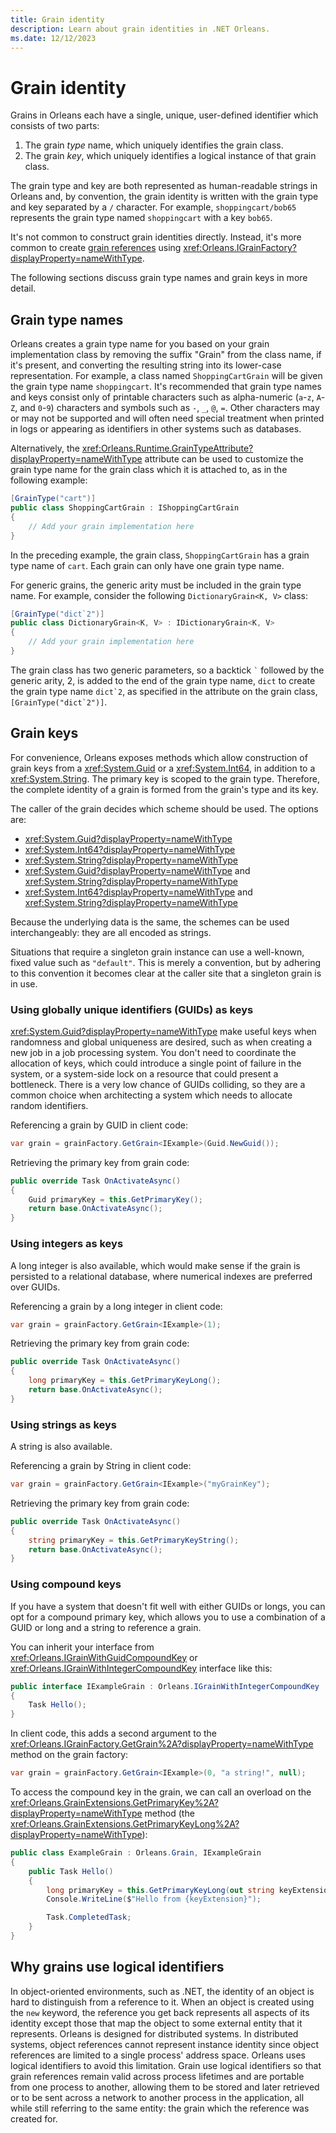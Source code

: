 ```yaml
---
title: Grain identity
description: Learn about grain identities in .NET Orleans.
ms.date: 12/12/2023
---
```


# Grain identity

Grains in Orleans each have a single, unique, user-defined identifier which consists of two parts:

1. The grain _type_ name, which uniquely identifies the grain class.
2. The grain _key_, which uniquely identifies a logical instance of that grain class.

The grain type and key are both represented as human-readable strings in Orleans and, by convention, the grain identity is written with the grain type and key separated by a `/` character. For example, `shoppingcart/bob65` represents the grain type named `shoppingcart` with a key `bob65`.

It's not common to construct grain identities directly. Instead, it's more common to create [grain references](./grain-references.md) using <xref:Orleans.IGrainFactory?displayProperty=nameWithType>.

The following sections discuss grain type names and grain keys in more detail.

## Grain type names

Orleans creates a grain type name for you based on your grain implementation class by removing the suffix "Grain" from the class name, if it's present, and converting the resulting string into its lower-case representation. For example, a class named `ShoppingCartGrain` will be given the grain type name `shoppingcart`. It's recommended that grain type names and keys consist only of printable characters such as alpha-numeric (`a`-`z`, `A`-`Z`, and `0`-`9`) characters and symbols such as `-`, `_`, `@`, `=`. Other characters may or may not be supported and will often need special treatment when printed in logs or appearing as identifiers in other systems such as databases.

Alternatively, the <xref:Orleans.Runtime.GrainTypeAttribute?displayProperty=nameWithType> attribute can be used to customize the grain type name for the grain class which it is attached to, as in the following example:

```csharp
[GrainType("cart")]
public class ShoppingCartGrain : IShoppingCartGrain
{
    // Add your grain implementation here
}
```

In the preceding example, the grain class, `ShoppingCartGrain` has a grain type name of `cart`. Each grain can only have one grain type name.

For generic grains, the generic arity must be included in the grain type name. For example, consider the following `DictionaryGrain<K, V>` class:

```csharp
[GrainType("dict`2")]
public class DictionaryGrain<K, V> : IDictionaryGrain<K, V>
{
    // Add your grain implementation here
}
```

The grain class has two generic parameters, so a backtick `` ` `` followed by the generic arity, 2, is added to the end of the grain type name, `dict` to create the grain type name ``dict`2``, as specified in the attribute on the grain class, ``[GrainType("dict`2")]``.

## Grain keys

For convenience, Orleans exposes methods which allow construction of grain keys from a <xref:System.Guid> or a <xref:System.Int64>, in addition to a <xref:System.String>.
The primary key is scoped to the grain type.
Therefore, the complete identity of a grain is formed from the grain's type and its key.

The caller of the grain decides which scheme should be used. The options are:

* <xref:System.Guid?displayProperty=nameWithType>
* <xref:System.Int64?displayProperty=nameWithType>
* <xref:System.String?displayProperty=nameWithType>
* <xref:System.Guid?displayProperty=nameWithType> and <xref:System.String?displayProperty=nameWithType>
* <xref:System.Int64?displayProperty=nameWithType> and <xref:System.String?displayProperty=nameWithType>

Because the underlying data is the same, the schemes can be used interchangeably: they are all encoded as strings.

Situations that require a singleton grain instance can use a well-known, fixed value such as `"default"`. This is merely a convention, but by adhering to this convention it becomes clear at the caller site that a singleton grain is in use.

### Using globally unique identifiers (GUIDs) as keys

<xref:System.Guid?displayProperty=nameWithType> make useful keys when randomness and global uniqueness are desired, such as when creating a new job in a job processing system. You don't need to coordinate the allocation of keys, which could introduce a single point of failure in the system, or a system-side lock on a resource that could present a bottleneck. There is a very low chance of GUIDs colliding, so they are a common choice when architecting a system which needs to allocate random identifiers.

Referencing a grain by GUID in client code:

```csharp
var grain = grainFactory.GetGrain<IExample>(Guid.NewGuid());
```

Retrieving the primary key from grain code:

```csharp
public override Task OnActivateAsync()
{
    Guid primaryKey = this.GetPrimaryKey();
    return base.OnActivateAsync();
}
```

### Using integers as keys

A long integer is also available, which would make sense if the grain is persisted to a relational database, where numerical indexes are preferred over GUIDs.

Referencing a grain by a long integer in client code:

```csharp
var grain = grainFactory.GetGrain<IExample>(1);
```

Retrieving the primary key from grain code:

```csharp
public override Task OnActivateAsync()
{
    long primaryKey = this.GetPrimaryKeyLong();
    return base.OnActivateAsync();
}
```

### Using strings as keys

A string is also available.

Referencing a grain by String in client code:

```csharp
var grain = grainFactory.GetGrain<IExample>("myGrainKey");
```

Retrieving the primary key from grain code:

```csharp
public override Task OnActivateAsync()
{
    string primaryKey = this.GetPrimaryKeyString();
    return base.OnActivateAsync();
}
```

### Using compound keys

If you have a system that doesn't fit well with either GUIDs or longs, you can opt for a compound primary key, which allows you to use a combination of a GUID or long and a string to reference a grain.

You can inherit your interface from <xref:Orleans.IGrainWithGuidCompoundKey> or <xref:Orleans.IGrainWithIntegerCompoundKey> interface like this:

```csharp
public interface IExampleGrain : Orleans.IGrainWithIntegerCompoundKey
{
    Task Hello();
}
```

In client code, this adds a second argument to the <xref:Orleans.IGrainFactory.GetGrain%2A?displayProperty=nameWithType> method on the grain factory:

```csharp
var grain = grainFactory.GetGrain<IExample>(0, "a string!", null);
```

To access the compound key in the grain, we can call an overload on the <xref:Orleans.GrainExtensions.GetPrimaryKey%2A?displayProperty=nameWithType> method (the <xref:Orleans.GrainExtensions.GetPrimaryKeyLong%2A?displayProperty=nameWithType>):

```csharp
public class ExampleGrain : Orleans.Grain, IExampleGrain
{
    public Task Hello()
    {
        long primaryKey = this.GetPrimaryKeyLong(out string keyExtension);
        Console.WriteLine($"Hello from {keyExtension}");

        Task.CompletedTask;
    }
}
```

## Why grains use logical identifiers

In object-oriented environments, such as .NET, the identity of an object is hard to distinguish from a reference to it. When an object is created using the `new` keyword, the reference you get back represents all aspects of its identity except those that map the object to some external entity that it represents. Orleans is designed for distributed systems. In distributed systems, object references cannot represent instance identity since object references are limited to a single process' address space. Orleans uses logical identifiers to avoid this limitation. Grain use logical identifiers so that grain references remain valid across process lifetimes and are portable from one process to another, allowing them to be stored and later retrieved or to be sent across a network to another process in the application, all while still referring to the same entity: the grain which the reference was created for.
